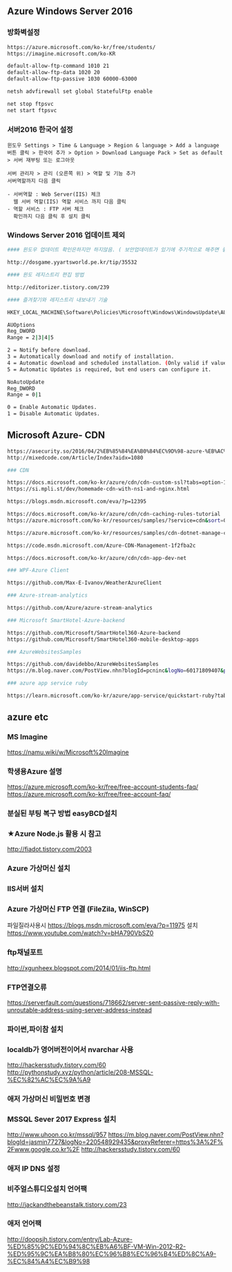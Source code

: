 ## Azure Windows Server 2016

### 방화벽설정

```bash
https://azure.microsoft.com/ko-kr/free/students/
https://imagine.microsoft.com/ko-KR

default-allow-ftp-command 1010 21
default-allow-ftp-data 1020 20
default-allow-ftp-passive 1030 60000-63000

netsh advfirewall set global StatefulFtp enable

net stop ftpsvc
net start ftpsvc
```

### 서버2016 한국어 설정

```
윈도우 Settings > Time & Language > Region & language > Add a language 버튼 클릭 > 한국어 추가 > Option > Download Language Pack > Set as default > 서버 재부팅 또는 로그아웃

서버 관리자 > 관리 (오른쪽 위) > 역할 및 기능 추가
서버역할까지 다음 클릭

- 서버역할 : Web Server(IIS) 체크
  웹 서버 역할(IIS) 역할 서비스 까지 다음 클릭
- 역할 서비스 : FTP 서버 체크
  확인까지 다음 클릭 후 설치 클릭
```

### Windows Server 2016 업데이트 제외

```bash
#### 윈도우 업데이트 확인은하지만 하지않음. ( 보안업데이트가 있기에 주기적으로 해주면 좋지만, 사용자가 이용하는 시간에 서버업데이트가 되면 문제가 되기때문에)

http://dosgame.yyartsworld.pe.kr/tip/35532

#### 윈도 레지스트리 편집 방법

http://editorizer.tistory.com/239

#### 즐겨찾기와 레지스트리 내보내기 기술

HKEY_LOCAL_MACHINE\Software\Policies\Microsoft\Windows\WindowsUpdate\AU

AUOptions
Reg_DWORD
Range = 2|3|4|5

2 = Notify before download.
3 = Automatically download and notify of installation.
4 = Automatic download and scheduled installation. (Only valid if values exist for ScheduledInstallDay and ScheduledInstallTime.)
5 = Automatic Updates is required, but end users can configure it.

NoAutoUpdate
Reg_DWORD
Range = 0|1

0 = Enable Automatic Updates.
1 = Disable Automatic Updates.
```

## Microsoft Azure- CDN

```bash
https://asecurity.so/2016/04/2%EB%85%84%EA%B0%84%EC%9D%98-azure-%EB%AC%B4%EB%A3%8C-%EC%82%AC%EC%9A%A9%EA%B8%B0-msdn-subscription-100-%ED%99%9C%EC%9A%A9%ED%95%98%EA%B8%B0/
http://mixedcode.com/Article/Index?aidx=1080

### CDN

https://docs.microsoft.com/ko-kr/azure/cdn/cdn-custom-ssl?tabs=option-1-default-enable-https-with-a-cdn-managed-certificate
https://si.mpli.st/dev/homemade-cdn-with-ns1-and-nginx.html

https://blogs.msdn.microsoft.com/eva/?p=12395

https://docs.microsoft.com/ko-kr/azure/cdn/cdn-caching-rules-tutorial
https://azure.microsoft.com/ko-kr/resources/samples/?service=cdn&sort=0&platform=dotnet

https://azure.microsoft.com/ko-kr/resources/samples/cdn-dotnet-manage-cdn/

https://code.msdn.microsoft.com/Azure-CDN-Management-1f2fba2c

https://docs.microsoft.com/ko-kr/azure/cdn/cdn-app-dev-net

### WPF-Azure Client

https://github.com/Max-E-Ivanov/WeatherAzureClient

### Azure-stream-analytics

https://github.com/Azure/azure-stream-analytics

### Microsoft SmartHotel-Azure-backend

https://github.com/Microsoft/SmartHotel360-Azure-backend
https://github.com/Microsoft/SmartHotel360-mobile-desktop-apps

### AzureWebsitesSamples

https://github.com/davidebbo/AzureWebsitesSamples
https://m.blog.naver.com/PostView.nhn?blogId=pcninc&logNo=60171809407&proxyReferer=https%3A%2F%2Fwww.google.co.kr%2F

### azure app service ruby

https://learn.microsoft.com/ko-kr/azure/app-service/quickstart-ruby?tabs=cli
```

## azure etc

### MS Imagine

https://namu.wiki/w/Microsoft%20Imagine

### 학생용Azure 설명

https://azure.microsoft.com/ko-kr/free/free-account-students-faq/
https://azure.microsoft.com/ko-kr/free/free-account-faq/

### 분실된 부팅 복구 방법 easyBCD설치

### ★Azure Node.js 활용 시 참고

http://fiadot.tistory.com/2003

### Azure 가상머신 설치

### IIS서버 설치

### Azure 가상머신 FTP 연결 (FileZila, WinSCP)

파일질라사용시
https://blogs.msdn.microsoft.com/eva/?p=11975
설치
https://www.youtube.com/watch?v=bHA790VbSZ0

### ftp채널포트

http://xgunheex.blogspot.com/2014/01/iis-ftp.html

### FTP연결오류

https://serverfault.com/questions/718662/server-sent-passive-reply-with-unroutable-address-using-server-address-instead

### 파이썬,파이참 설치

### localdb가 영어버전이어서 nvarchar 사용

http://hackersstudy.tistory.com/60
http://pythonstudy.xyz/python/article/208-MSSQL-%EC%82%AC%EC%9A%A9

### 애저 가상머신 비밀번호 변경

### MSSQL Sever 2017 Express 설치

http://www.uhoon.co.kr/mssql/957
https://m.blog.naver.com/PostView.nhn?blogId=jasmin7727&logNo=220548929435&proxyReferer=https%3A%2F%2Fwww.google.co.kr%2F
http://hackersstudy.tistory.com/60

### 애저 IP DNS 설정

### 비주얼스튜디오설치 언어팩

http://jackandthebeanstalk.tistory.com/23

### 애저 언어팩

http://doopsjh.tistory.com/entry/Lab-Azure-%ED%85%9C%ED%94%8C%EB%A6%BF-VM-Win-2012-R2-%ED%95%9C%EA%B8%80%EC%96%B8%EC%96%B4%ED%8C%A9-%EC%84%A4%EC%B9%98
